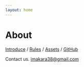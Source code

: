 ```yaml
---
layout: home
---
```

# About

[Introduce](https://commadev.github.io/posts/%ED%8C%80%EC%86%8C%EA%B0%9C/) / [Rules](https://commadev.github.io/posts/%EC%BD%A4%EB%A7%88-%EA%B7%9C%EC%B9%99-%EA%B0%9C%EC%A0%95%ED%8C%90/) / [Assets](https://commadev.github.io/posts/%EC%9E%90%EB%A3%8C%EC%8B%A4/) / [GitHub](https://github.com/commadev)

Contact us. [imakara38@gmail.com](imakara38@gamail.com)
